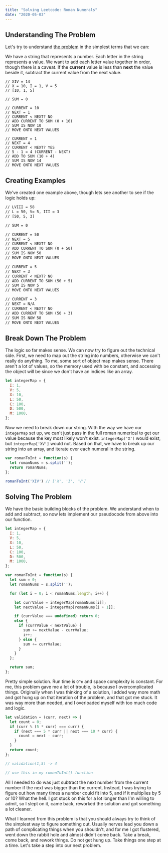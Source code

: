 ```yaml
---
title: "Solving Leetcode: Roman Numerals"
date: "2020-05-03"
---
```


## Understanding The Problem

Let's try to understand [the problem](https://leetcode.com/problems/roman-to-integer/) in the simplest terms that we can:

We have a string that represents a number. Each letter in the string represents a value. We want to add each letter value  together in order, though there is a caveat. If the **current** value is less than **next** the value beside it, subtract the current value from the next value.

```
// XIV = 14
// X = 10, I = 1, V = 5
// [10, 1, 5]

// SUM = 0

// CURRENT = 10
// NEXT = 1
// CURRENT < NEXT? NO
// ADD CURRENT TO SUM (0 + 10)
// SUM IS NOW 10
// MOVE ONTO NEXT VALUES

// CURRENT = 1
// NEXT = 4
// CURRENT < NEXT? YES
// 5 - 1 = 4 (CURRENT - NEXT)
// ADD TO SUM (10 + 4)
// SUM IS NOW 14
// MOVE ONTO NEXT VALUES
```



## Creating Examples

We've created one example above, though lets see another to see if the logic holds up:

```3
// LVIII = 58
// L = 50, V= 5, III = 3
// [50, 5, 3]

// SUM = 0

// CURRENT = 50
// NEXT = 5
// CURRENT < NEXT? NO
// ADD CURRENT TO SUM (0 + 50)
// SUM IS NOW 50
// MOVE ONTO NEXT VALUES

// CURRENT = 5
// NEXT = 3
// CURRENT < NEXT? NO
// ADD CURRENT TO SUM (50 + 5)
// SUM IS NOW 5
// MOVE ONTO NEXT VALUES

// CURRENT = 3
// NEXT = N/A
// CURRENT < NEXT? NO
// ADD CURRENT TO SUM (50 + 3)
// SUM IS NOW 58
// MOVE ONTO NEXT VALUES
```



## Break Down The Problem

The logic so far makes sense. We can now try to figure out the technical side. First, we need to map out the string into numbers, otherwise we can't really do anything. To me, some sort of object map makes sense. There aren't a lot of values, so the memory used with be constant, and accessing the object will be since we don't have an indices like an array.

```javascript
let integerMap = {
  I: 1,
  V: 5,
  X: 10,
  L: 50,
  C: 100,
  D: 500,
  M: 1000,
};
```

Now we need to break down our string. With the way we have our `integerMap` set up, we can't just pass in the full roman numerical to get our value because the key most likely won't exist. `integerMap['X']` would exist, but `integerMap['XV']` would not. Based on that, we have to break up our string into an array, and iterate over each numeral in the string.

```javascript
var romanToInt = function(s) {
  let romanNums = s.split('');
  return romanNums;
};

romanToInt('XIV') // ['X', 'I', 'V']

```

## Solving The Problem

We have the basic building blocks of the problem. We understand when to add and subtract, so now lets implement our pseudocode from above into our function.

```javascript
let integerMap = {
  I: 1,
  V: 5,
  X: 10,
  L: 50,
  C: 100,
  D: 500,
  M: 1000,
};

var romanToInt = function(s) {
  let sum = 0;
  let romanNums = s.split('');

  for (let i = 0; i < romanNums.length; i++) {

    let currValue = integerMap[romanNums[i]];
    let nextValue = integerMap[romanNums[i + 1]];

    if (currValue === undefined) return 0;
    else {
      if (currValue < nextValue) {
        sum += nextValue - currValue;
        i++;
      } else {
        sum += currValue;
      }
    }
  };

  return sum;
};

```

Pretty simple solution. Run time is `O^n` and space complexity is constant. For me, this problem gave me a lot of trouble, is because I overcomplicated things. Originally when I was thinking of a solution, I added way more math and got hung up on that iteration of the problem, and that got me stuck. It was way more than needed, and I overloaded myself with too much code and logic.


```javascript
let validation = (curr, next) => {
  let count = 0;
  if (curr % (5 * curr) === curr) {
    if (next === 5 * curr || next === 10 * curr) {
      count = next - curr;
    }
  }
  return count;
};

// validation(1,5) -> 4

// use this in my romanToInt() function
```

All I needed to do was just subtract the next number from the current number if the next was bigger than the current. Instead, I was trying to figure out how many times a number could fit into 5, and if it multiplies by 5 or 10? What the hell. I got stuck on this for a lot longer than I'm willing to admit, so I slept on it, came back, reworked the solution and got something a lot cleaner.

What I learned from this problem is that you should always try to think of the simplest way to figure something out. Usually nerves lead you down a path of complicating things when you shouldn't, and for me I got flustered, went down the rabbit hole and almost didn't come back. Take a break, come back, and rework things. Do not get hung up. Take things one step at a time. Let's take a step into our next problem.


